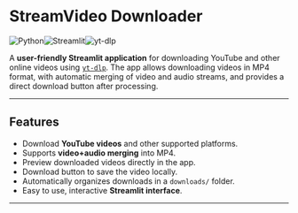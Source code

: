 # StreamVideo Downloader

![Python](https://img.shields.io/badge/python-3.10+-blue)![Streamlit](https://img.shields.io/badge/streamlit-1.24.1-orange)![yt-dlp](https://img.shields.io/badge/yt--dlp-2025.10.14-green)

A **user-friendly Streamlit application** for downloading YouTube and other online videos using [`yt-dlp`](https://github.com/yt-dlp/yt-dlp). The app allows downloading videos in MP4 format, with automatic merging of video and audio streams, and provides a direct download button after processing.

---

## Features

- Download **YouTube videos** and other supported platforms.
- Supports **video+audio merging** into MP4.
- Preview downloaded videos directly in the app.
- Download button to save the video locally.
- Automatically organizes downloads in a `downloads/` folder.
- Easy to use, interactive **Streamlit interface**.

---
